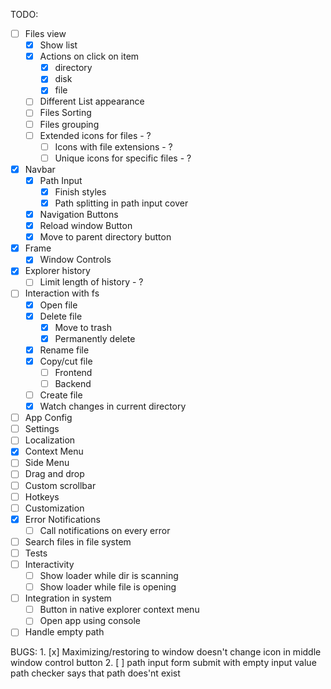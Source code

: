 TODO:

-   [ ] Files view
    -   [x] Show list
    -   [x] Actions on click on item
        -   [x] directory
        -   [x] disk
        -   [x] file
    -   [ ] Different List appearance
    -   [ ] Files Sorting
    -   [ ] Files grouping
    -   [ ] Extended icons for files - ?
        -   [ ] Icons with file extensions - ?
        -   [ ] Unique icons for specific files - ?
-   [x] Navbar
    -   [x] Path Input
        -   [x] Finish styles
        -   [x] Path splitting in path input cover
    -   [x] Navigation Buttons
    -   [x] Reload window Button
    -   [x] Move to parent directory button
-   [x] Frame
    -   [x] Window Controls
-   [x] Explorer history
    -   [ ] Limit length of history - ?
-   [ ] Interaction with fs
    -   [x] Open file
    -   [x] Delete file
        -   [x] Move to trash
        -   [x] Permanently delete
    -   [x] Rename file
    -   [x] Copy/cut file
        -   [ ] Frontend
        -   [ ] Backend
    -   [ ] Create file
    -   [x] Watch changes in current directory
-   [ ] App Config
-   [ ] Settings
-   [ ] Localization
-   [x] Context Menu
-   [ ] Side Menu
-   [ ] Drag and drop
-   [ ] Custom scrollbar
-   [ ] Hotkeys
-   [ ] Customization
-   [x] Error Notifications
    - [ ] Call notifications on every error
-   [ ] Search files in file system
-   [ ] Tests
-   [ ] Interactivity
    -   [ ] Show loader while dir is scanning
    -   [ ] Show loader while file is opening
-   [ ] Integration in system
    -   [ ] Button in native explorer context menu
    -   [ ] Open app using console
-   [ ] Handle empty path

BUGS: 1. [x] Maximizing/restoring to window doesn't change icon in middle window control button 2. [ ] path input form submit with empty input value path checker says that path does'nt exist
